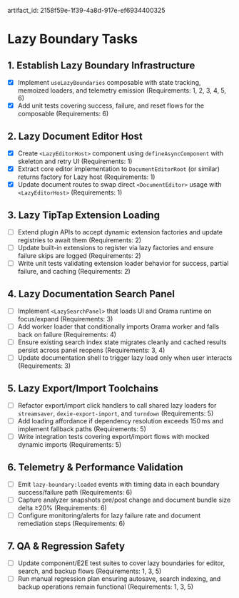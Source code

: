 artifact_id: 2158f59e-1f39-4a8d-917e-ef6934400325

# Lazy Boundary Tasks

## 1. Establish Lazy Boundary Infrastructure

-   [x] Implement `useLazyBoundaries` composable with state tracking, memoized loaders, and telemetry emission (Requirements: 1, 2, 3, 4, 5, 6)
-   [x] Add unit tests covering success, failure, and reset flows for the composable (Requirements: 6)

## 2. Lazy Document Editor Host

-   [x] Create `<LazyEditorHost>` component using `defineAsyncComponent` with skeleton and retry UI (Requirements: 1)
-   [x] Extract core editor implementation to `DocumentEditorRoot` (or similar) returns factory for Lazy host (Requirements: 1)
-   [x] Update document routes to swap direct `<DocumentEditor>` usage with `<LazyEditorHost>` (Requirements: 1)

## 3. Lazy TipTap Extension Loading

-   [ ] Extend plugin APIs to accept dynamic extension factories and update registries to await them (Requirements: 2)
-   [ ] Update built-in extensions to register via lazy factories and ensure failure skips are logged (Requirements: 2)
-   [ ] Write unit tests validating extension loader behavior for success, partial failure, and caching (Requirements: 2)

## 4. Lazy Documentation Search Panel

-   [ ] Implement `<LazySearchPanel>` that loads UI and Orama runtime on focus/expand (Requirements: 3)
-   [ ] Add worker loader that conditionally imports Orama worker and falls back on failure (Requirements: 4)
-   [ ] Ensure existing search index state migrates cleanly and cached results persist across panel reopens (Requirements: 3, 4)
-   [ ] Update documentation shell to trigger lazy load only when user interacts (Requirements: 3)

## 5. Lazy Export/Import Toolchains

-   [ ] Refactor export/import click handlers to call shared lazy loaders for `streamsaver`, `dexie-export-import`, and `turndown` (Requirements: 5)
-   [ ] Add loading affordance if dependency resolution exceeds 150 ms and implement fallback paths (Requirements: 5)
-   [ ] Write integration tests covering export/import flows with mocked dynamic imports (Requirements: 5)

## 6. Telemetry & Performance Validation

-   [ ] Emit `lazy-boundary:loaded` events with timing data in each boundary success/failure path (Requirements: 6)
-   [ ] Capture analyzer snapshots pre/post change and document bundle size delta ≥20% (Requirements: 6)
-   [ ] Configure monitoring/alerts for lazy failure rate and document remediation steps (Requirements: 6)

## 7. QA & Regression Safety

-   [ ] Update component/E2E test suites to cover lazy boundaries for editor, search, and backup flows (Requirements: 1, 3, 5)
-   [ ] Run manual regression plan ensuring autosave, search indexing, and backup operations remain functional (Requirements: 1, 3, 5)
